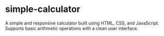 # simple-calculator
A simple and responsive calculator built using HTML, CSS, and JavaScript. Supports basic arithmetic operations with a clean user interface.
